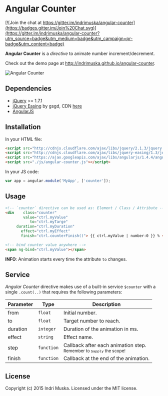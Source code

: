 # Angular Counter

[![Join the chat at https://gitter.im/indrimuska/angular-counter](https://badges.gitter.im/Join%20Chat.svg)](https://gitter.im/indrimuska/angular-counter?utm_source=badge&utm_medium=badge&utm_campaign=pr-badge&utm_content=badge)

**Angular Counter** is a *directive* to animate number increment/decrement.

Check out the demo page at http://indrimuska.github.io/angular-counter.

![Angular Counter](http://indrimuska.github.io/angular-counter/img/angular-counter.gif)

## Dependencies

* [jQuery](https://jquery.com/) >= 1.7.1
* [jQuery Easing](http://gsgd.co.uk/sandbox/jquery/easing/) by gsgd, CDN [here](http://cdnjs.cloudflare.com/ajax/libs/jquery-easing/1.3/jquery.easing.min.js)
* [AngularJS](https://angularjs.org/)

## Installation

In your HTML file:

```html
<script src="http://cdnjs.cloudflare.com/ajax/libs/jquery/2.1.3/jquery.min.js"></script>
<script src="http://cdnjs.cloudflare.com/ajax/libs/jquery-easing/1.3/jquery.easing.min.js"></script>
<script src="https://ajax.googleapis.com/ajax/libs/angularjs/1.4.4/angular.js"></script>
<script src="./js/angular-counter.js"></script>
```

In your JS code:
```js
var app = angular.module('MyApp', ['counter']);
```

## Usage

```html
<!-- `counter` directive can be used as: Element / Class / Attribute -->
<div    class="counter"
        value="ctrl.myValue"
           to="ctrl.myTarge"
     duration="ctrl.myDuration"
       effect="ctrl.myEffect"
       finish="ctrl.counterFinish()"> {{ ctrl.myValue | number:0 }} % </div>

<!-- bind counter value anywhere -->
<span ng-bind="ctrl.myValue"></span>
```
**INFO**: Animation starts every time the attribute `to` changes.

## Service

*Angular Counter* directive makes use of a built-in service `$counter` with a single `.count(..)` that requires the following parameters:

Parameter | Type | Description
---|---|---
from | `float` | Initial number.
to | `float` | Target number to reach.
duration | `integer` | Duration of the animation in ms.
effect | `string` | Effect name.
step | `function` | Callback after each animation step.<br><small>Remember to `$apply` the scope!</small>
finish | `function` | Callback at the end of the animation.

## License
Copyright (c) 2015 Indri Muska. Licensed under the MIT license.